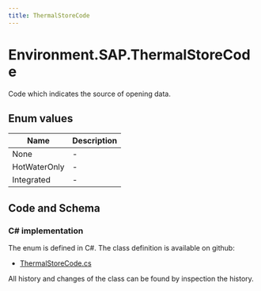 ```yaml
---
title: ThermalStoreCode
---
```


# Environment.SAP.ThermalStoreCode

Code which indicates the source of opening data.

## Enum values

| Name            | Description                                                    |
|-----------------|----------------------------------------------------------------|
| None |  -  |
| HotWaterOnly |  -  |
| Integrated |  -  |


## Code and Schema

### C# implementation

The enum is defined in C#. The class definition is available on github:

- [ThermalStoreCode.cs](https://github.com/BHoM/SAP_Toolkit/blob/develop/SAP_oM/Enums/ThermalStoreCode.cs)

All history and changes of the class can be found by inspection the history.
